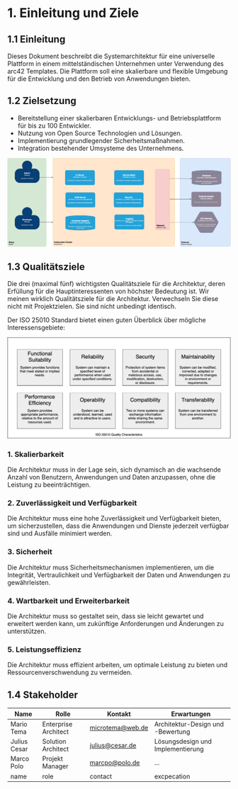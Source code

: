 # 1. Einleitung und Ziele

## 1.1 Einleitung
Dieses Dokument beschreibt die Systemarchitektur für eine universelle Plattform in einem mittelständischen Unternehmen unter Verwendung des arc42 Templates. Die Plattform soll eine skalierbare und flexible Umgebung für die Entwicklung und den Betrieb von Anwendungen bieten.

## 1.2 Zielsetzung
- Bereitstellung einer skalierbaren Entwicklungs- und Betriebsplattform für bis zu 100 Entwickler.
- Nutzung von Open Source Technologien und Lösungen.
- Implementierung grundlegender Sicherheitsmaßnahmen.
- Integration bestehender Umsysteme des Unternehmens.

![04-Context-And-Scope-View.png](./images/04-Context-And-Scope-View.png)

## 1.3 Qualitätsziele

Die drei (maximal fünf) wichtigsten Qualitätsziele für die Architektur, deren Erfüllung für die Hauptinteressenten von höchster Bedeutung ist. 
Wir meinen wirklich Qualitätsziele für die Architektur. Verwechseln Sie diese nicht mit Projektzielen. Sie sind nicht unbedingt identisch.

Der ISO 25010 Standard bietet einen guten Überblick über mögliche Interessensgebiete:

![01_quality_goals.png](./images/01_quality_goals.png)

### 1. Skalierbarkeit

Die Architektur muss in der Lage sein, sich dynamisch an die wachsende Anzahl von Benutzern, Anwendungen und Daten anzupassen, ohne die Leistung zu beeinträchtigen.

### 2. Zuverlässigkeit und Verfügbarkeit

Die Architektur muss eine hohe Zuverlässigkeit und Verfügbarkeit bieten, um sicherzustellen, 
dass die Anwendungen und Dienste jederzeit verfügbar sind und Ausfälle minimiert werden.

### 3. Sicherheit

Die Architektur muss Sicherheitsmechanismen implementieren, um die Integrität, Vertraulichkeit und Verfügbarkeit der Daten und Anwendungen zu gewährleisten.

### 4. Wartbarkeit und Erweiterbarkeit

Die Architektur muss so gestaltet sein, dass sie leicht gewartet und erweitert werden kann, um zukünftige Anforderungen und Änderungen zu unterstützen.

### 5. Leistungseffizienz

Die Architektur muss effizient arbeiten, um optimale Leistung zu bieten und Ressourcenverschwendung zu vermeiden.

## 1.4 Stakeholder

| Name         | Rolle                | Kontakt                 | Erwartungen                            |
|--------------|----------------------|-------------------------|----------------------------------------|
| Mario Tema   | Enterprise Architect | microtema@web.de        | Architektur-Design und -Bewertung      |
| Julius Cesar | Solution Architect   | julius@cesar.de         | Lösungsdesign und Implementierung      |
| Marco Polo   | Projekt Manager      | marcpo@polo.de          | ...                                    |
| name         | role                 | contact                 | excpecation                            |